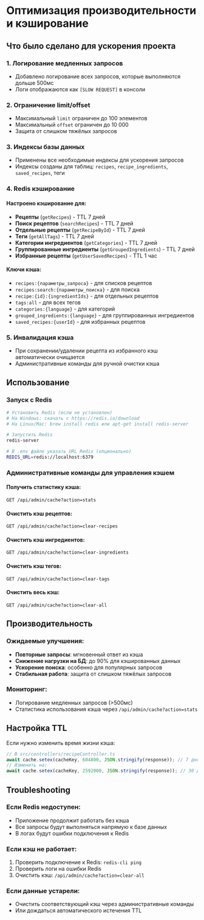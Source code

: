 # Оптимизация производительности и кэширование

## Что было сделано для ускорения проекта

### 1. Логирование медленных запросов

- Добавлено логирование всех запросов, которые выполняются дольше 500мс
- Логи отображаются как `[SLOW REQUEST]` в консоли

### 2. Ограничение limit/offset

- Максимальный `limit` ограничен до 100 элементов
- Максимальный `offset` ограничен до 10 000
- Защита от слишком тяжёлых запросов

### 3. Индексы базы данных

- Применены все необходимые индексы для ускорения запросов
- Индексы созданы для таблиц: `recipes`, `recipe_ingredients`, `saved_recipes`, теги

### 4. Redis кэширование

#### Настроено кэширование для:

- **Рецепты** (`getRecipes`) - TTL 7 дней
- **Поиск рецептов** (`searchRecipes`) - TTL 7 дней
- **Отдельные рецепты** (`getRecipeById`) - TTL 7 дней
- **Теги** (`getAllTags`) - TTL 7 дней
- **Категории ингредиентов** (`getCategories`) - TTL 7 дней
- **Группированные ингредиенты** (`getGroupedIngredients`) - TTL 7 дней
- **Избранные рецепты** (`getUserSavedRecipes`) - TTL 1 час

#### Ключи кэша:

- `recipes:{параметры_запроса}` - для списков рецептов
- `recipes:search:{параметры_поиска}` - для поиска
- `recipe:{id}:{ingredientIds}` - для отдельных рецептов
- `tags:all` - для всех тегов
- `categories:{language}` - для категорий
- `grouped_ingredients:{language}` - для группированных ингредиентов
- `saved_recipes:{userId}` - для избранных рецептов

### 5. Инвалидация кэша

- При сохранении/удалении рецепта из избранного кэш автоматически очищается
- Административные команды для ручной очистки кэша

## Использование

### Запуск с Redis

```bash
# Установить Redis (если не установлен)
# На Windows: скачать с https://redis.io/download
# На Linux/Mac: brew install redis или apt-get install redis-server

# Запустить Redis
redis-server

# В .env файле указать URL Redis (опционально)
REDIS_URL=redis://localhost:6379
```

### Административные команды для управления кэшем

#### Получить статистику кэша:

```
GET /api/admin/cache?action=stats
```

#### Очистить кэш рецептов:

```
GET /api/admin/cache?action=clear-recipes
```

#### Очистить кэш ингредиентов:

```
GET /api/admin/cache?action=clear-ingredients
```

#### Очистить кэш тегов:

```
GET /api/admin/cache?action=clear-tags
```

#### Очистить весь кэш:

```
GET /api/admin/cache?action=clear-all
```

## Производительность

### Ожидаемые улучшения:

- **Повторные запросы**: мгновенный ответ из кэша
- **Снижение нагрузки на БД**: до 90% для кэшированных данных
- **Ускорение поиска**: особенно для популярных запросов
- **Стабильная работа**: защита от слишком тяжёлых запросов

### Мониторинг:

- Логирование медленных запросов (>500мс)
- Статистика использования кэша через `/api/admin/cache?action=stats`

## Настройка TTL

Если нужно изменить время жизни кэша:

```typescript
// В src/controllers/recipeController.ts
await cache.setex(cacheKey, 604800, JSON.stringify(response)); // 7 дней
// Изменить на:
await cache.setex(cacheKey, 2592000, JSON.stringify(response)); // 30 дней
```

## Troubleshooting

### Если Redis недоступен:

- Приложение продолжит работать без кэша
- Все запросы будут выполняться напрямую к базе данных
- В логах будут ошибки подключения к Redis

### Если кэш не работает:

1. Проверить подключение к Redis: `redis-cli ping`
2. Проверить логи на ошибки Redis
3. Очистить кэш: `/api/admin/cache?action=clear-all`

### Если данные устарели:

- Очистить соответствующий кэш через административные команды
- Или дождаться автоматического истечения TTL
